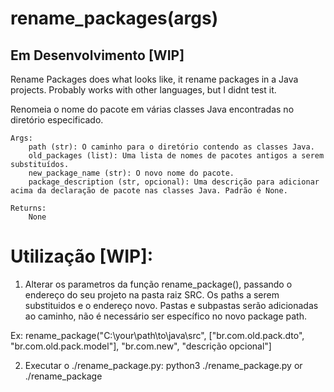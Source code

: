 ﻿# rename_packages(args)

## Em Desenvolvimento [WIP] 

Rename Packages does what looks like, it rename packages in a Java projects. Probably works with other languages, but I didnt test it. 


Renomeia o nome do pacote em várias classes Java encontradas no diretório especificado.

    Args:
        path (str): O caminho para o diretório contendo as classes Java.
        old_packages (list): Uma lista de nomes de pacotes antigos a serem substituídos.
        new_package_name (str): O novo nome do pacote.
        package_description (str, opcional): Uma descrição para adicionar acima da declaração de pacote nas classes Java. Padrão é None.

    Returns:
        None

# Utilização [WIP]: 

1. Alterar os parametros da função rename_package(), passando o endereço do seu projeto na pasta raiz SRC. Os paths a serem substituidos e o endereço novo. Pastas e subpastas serão adicionadas ao caminho, não é necessário ser específico no novo package path.

Ex: 
    rename_package("C:\\your\\path\\to\\java\\src", ["br.com.old.pack.dto", "br.com.old.pack.model"], "br.com.new", "descrição opcional"]

2. Executar o ./rename_package.py: python3 ./rename_package.py or ./rename_package  
